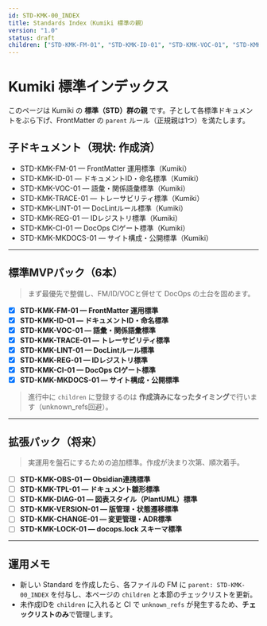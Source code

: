 ```yaml
---
id: STD-KMK-00_INDEX
title: Standards Index（Kumiki 標準の親）
version: "1.0"
status: draft
children: ["STD-KMK-FM-01", "STD-KMK-ID-01", "STD-KMK-VOC-01", "STD-KMK-TRACE-01", "STD-KMK-LINT-01", "STD-KMK-REG-01", "STD-KMK-CI-01", "STD-KMK-MKDOCS-01"]
---
```

# Kumiki 標準インデックス

このページは Kumiki の **標準（STD）群の親** です。子として各標準ドキュメントをぶら下げ、FrontMatter の `parent` ルール（正規親は1つ）を満たします。

## 子ドキュメント（現状: 作成済）
- STD-KMK-FM-01 — FrontMatter 運用標準（Kumiki）
- STD-KMK-ID-01 — ドキュメントID・命名標準（Kumiki）
- STD-KMK-VOC-01 — 語彙・関係語彙標準（Kumiki）
- STD-KMK-TRACE-01 — トレーサビリティ標準（Kumiki）
- STD-KMK-LINT-01 — DocLintルール標準（Kumiki）
- STD-KMK-REG-01 — IDレジストリ標準（Kumiki）
- STD-KMK-CI-01 — DocOps CIゲート標準（Kumiki）
- STD-KMK-MKDOCS-01 — サイト構成・公開標準（Kumiki）

---

## 標準MVPパック（6本）
> まず最優先で整備し、FM/ID/VOCと併せて DocOps の土台を固めます。

- [x] **STD-KMK-FM-01 — FrontMatter 運用標準**
- [x] **STD-KMK-ID-01 — ドキュメントID・命名標準**
- [x] **STD-KMK-VOC-01 — 語彙・関係語彙標準**
- [x] **STD-KMK-TRACE-01 — トレーサビリティ標準**
- [x] **STD-KMK-LINT-01 — DocLintルール標準**
- [x] **STD-KMK-REG-01 — IDレジストリ標準**
- [x] **STD-KMK-CI-01 — DocOps CIゲート標準**
- [x] **STD-KMK-MKDOCS-01 — サイト構成・公開標準**

> 進行中に `children` に登録するのは **作成済みになったタイミング**で行います（unknown_refs回避）。

---

## 拡張パック（将来）
> 実運用を盤石にするための追加標準。作成が決まり次第、順次着手。

- [ ] **STD-KMK-OBS-01 — Obsidian連携標準**
- [ ] **STD-KMK-TPL-01 — ドキュメント雛形標準**
- [ ] **STD-KMK-DIAG-01 — 図表スタイル（PlantUML）標準**
- [ ] **STD-KMK-VERSION-01 — 版管理・状態遷移標準**
- [ ] **STD-KMK-CHANGE-01 — 変更管理・ADR標準**
- [ ] **STD-KMK-LOCK-01 — docops.lock スキーマ標準**

---

## 運用メモ
- 新しい Standard を作成したら、各ファイルの FM に `parent: STD-KMK-00_INDEX` を付与し、本ページの `children` と本節のチェックリストを更新。  
- 未作成IDを `children` に入れると CI で `unknown_refs` が発生するため、**チェックリストのみ**で管理します。
